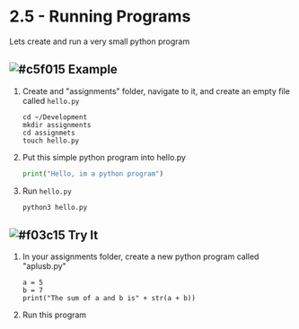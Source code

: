 # 2.5 - Running Programs

Lets create and run a very small python program

## ![#c5f015](https://placehold.it/15/c5f015/000000?text=+) Example

1. Create and "assignments" folder, navigate to it, and create an empty file called `hello.py`

    ```
    cd ~/Development
    mkdir assignments
    cd assignmets
    touch hello.py
    ```

2. Put this simple python program into hello.py

    ```python
    print("Hello, im a python program")
    ```

3. Run `hello.py`

    ```bash
    python3 hello.py
    ```

## ![#f03c15](https://placehold.it/15/f03c15/000000?text=+) Try It

1. In your assignments folder, create a new python program called "aplusb.py"

    ```
    a = 5
    b = 7
    print("The sum of a and b is" + str(a + b))
    ```

2. Run this program

